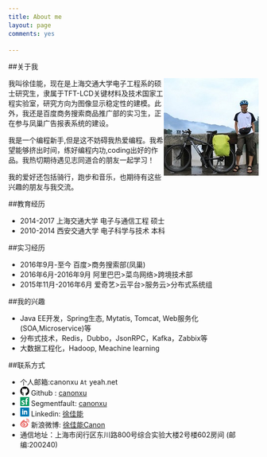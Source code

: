```yaml
---
title: About me
layout: page
comments: yes

---
```


##关于我

<img src="/media/pic/canon.jpg" align=right>

我叫徐佳能，现在是上海交通大学电子工程系的硕士研究生，隶属于TFT-LCD关键材料及技术国家工程实验室，研究方向为图像显示稳定性的建模。此外，我还是百度商务搜索商品推广部的实习生，正在参与凤巢广告报表系统的建设。

我是一个编程新手,但是这不妨碍我热爱编程。我希望能够挤出时间，练好编程内功,coding出好的作品。我热切期待遇见志同道合的朋友一起学习！

我的爱好还包括骑行，跑步和音乐，也期待有这些兴趣的朋友与我交流。


##教育经历

+ 2014-2017 上海交通大学 电子与通信工程 硕士
+ 2010-2014 西安交通大学 电子科学与技术 本科

##实习经历

+ 2016年9月-至今 百度>商务搜索部(凤巢)
+ 2016年6月-2016年9月 阿里巴巴>菜鸟网络>跨境技术部
+ 2015年11月-2016年6月 爱奇艺>云平台>服务云>分布式系统组

##我的兴趣

+ Java EE开发，Spring生态, Mytatis, Tomcat, Web服务化(SOA,Microservice)等
+ 分布式技术，Redis，Dubbo，JsonRPC，Kafka，Zabbix等
+ 大数据工程化，Hadoop, Meachine learning

##联系方式

+ 个人邮箱:canonxu `At` yeah.net 
+ <img src="/media/pic/github_icon.png" align="bottom"> Github : [canonxu](https://github.com/canonxu) 
+ <img src="/media/pic/sf_icon.png" align="bottom"> Segmentfault: [canonxu](http://segmentfault.com/u/canonxu)
+ <img src="/media/pic/linkedin_icon.png" align="bottom"> Linkedin: [徐佳能](http://www.linkedin.com/profile/view?id=364083583)
+ <img src="/media/pic/weibo_icon.png" align="bottom"> 新浪微博: [徐佳能Canon](http://weibo.com/u/1887763444)          
+ 通信地址：上海市闵行区东川路800号综合实验大楼2号楼602房间 (邮编:200240)

<br/>
